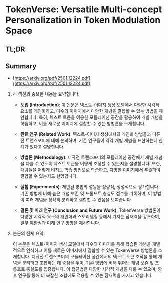 # TokenVerse: Versatile Multi-concept Personalization in Token Modulation Space
## TL;DR
## Summary
- [https://arxiv.org/pdf/2501.12224.pdf](https://arxiv.org/pdf/2501.12224.pdf)

1. 각 섹션의 중요한 내용을 요약합니다:

   - **도입 (Introduction)**: 이 논문은 텍스트-이미지 생성 모델에서 다양한 시각적 요소를 개인화하고, 다수의 이미지에서 다양한 개념을 결합할 수 있는 방법을 제안합니다. 특히, 텍스트 토큰을 이용한 모듈레이션 공간을 활용하여 개별 개념을 학습하고, 이를 새로운 이미지에 결합할 수 있는 방법론을 소개합니다.

   - **관련 연구 (Related Work)**: 텍스트-이미지 생성에서의 개인화 방법들과 디퓨전 트랜스포머에 대해 논의하며, 기존 연구들이 각각 개별 개념을 표현하는데 한계가 있다고 설명합니다.

   - **방법론 (Methodology)**: 디퓨전 트랜스포머의 모듈레이션 공간에서 개별 개념을 다룰 수 있도록 텍스트 토큰을 어떻게 조정할 수 있는지를 설명합니다. 또한, 개념들을 어떻게 비지도 학습 방법으로 학습하고, 다양한 이미지에서 추출하여 결합할 수 있는지도 설명합니다.

   - **실험 (Experiments)**: 제안된 방법의 성능을 정량적, 정성적으로 평가합니다. 기존 방법에 비해 높은 개념 보존 및 프롬프트 충실도 점수를 기록하며, 이 방법이 여러 개념을 정확히 분리하고 결합할 수 있음을 보여줍니다.

   - **결론 및 미래 연구 (Conclusion and Future Work)**: TokenVerse 방법론이 다양한 시각적 요소의 개인화와 스토리텔링 등에서 가지는 잠재력을 강조하며, 일부 제한점과 미래 연구 방향을 제시합니다.

2. 논문의 전체 요약:

   이 논문은 텍스트-이미지 생성 모델에서 다수의 이미지를 통해 학습된 개념을 개별적으로 인식하고 이를 새로운 이미지에서 결합할 수 있는 TokenVerse 방법론을 소개합니다. 디퓨전 트랜스포머의 모듈레이션 공간에서의 텍스트 토큰 조작을 통해 개념을 분리하고 조합하는 데 중점을 두며, 기존 방법에 비해 뛰어난 개념 보존 및 프롬프트 충실도를 입증합니다. 이 접근법은 다양한 시각적 개념을 다룰 수 있으며, 향후 연구를 통해 더 복잡한 조합에도 적용될 수 있는 잠재력을 가지고 있습니다.